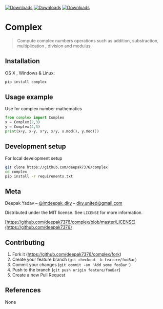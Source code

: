 [![Downloads](https://pepy.tech/badge/complex)](https://pepy.tech/project/complex)
[![Downloads](https://pepy.tech/badge/complex/month)](https://pepy.tech/project/complex/month)
[![Downloads](https://pepy.tech/badge/complex/week)](https://pepy.tech/project/complex/week)

# Complex
> Compute complex numbers operations such as addition, substraction, multiplication , division and modulus.

## Installation

OS X , Windows & Linux:

```sh
pip install complex
```
## Usage example
Use for complex number mathematics

```python
from complex import Complex
x = Complex(2,3)
y = Complex(4,5)
print(x+y, x-y, x*y, x/y, x.mod(), y.mod())
```

## Development setup
For local development setup

```sh
git clone https://github.com/deepak7376/complex
cd complex
pip install -r requirements.txt
```
## Meta
Deepak Yadav – [@imdeepak_dky](https://twitter.com/imdeepak_dky) – dky.united@gmail.com

Distributed under the MIT license. See ``LICENSE`` for more information.

[https://github.com/deepak7376/complex/blob/master/LICENSE](https://github.com/deepak7376)

## Contributing

1. Fork it (<https://github.com/deepak7376/complex/fork>)
2. Create your feature branch (`git checkout -b feature/fooBar`)
3. Commit your changes (`git commit -am 'Add some fooBar'`)
4. Push to the branch (`git push origin feature/fooBar`)
5. Create a new Pull Request

## References
None